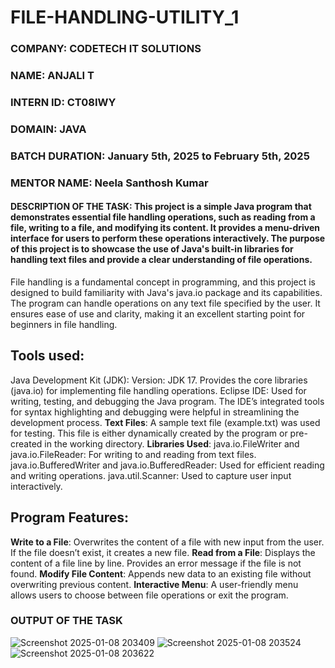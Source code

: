 # FILE-HANDLING-UTILITY_1
### **COMPANY**: CODETECH IT SOLUTIONS
### **NAME**: ANJALI T
### **INTERN ID**: CT08IWY       
### **DOMAIN**: JAVA
### **BATCH DURATION**: January 5th, 2025 to February 5th, 2025
### **MENTOR NAME**: Neela Santhosh Kumar
#### DESCRIPTION OF THE TASK: This project is a simple Java program that demonstrates essential file handling operations, such as reading from a file, writing to a file, and modifying its content. It provides a menu-driven interface for users to perform these operations interactively. The purpose of this project is to showcase the use of Java's built-in libraries for handling text files and provide a clear understanding of file operations.
File handling is a fundamental concept in programming, and this project is designed to build familiarity with Java's java.io package and its capabilities. The program can handle operations on any text file specified by the user. It ensures ease of use and clarity, making it an excellent starting point for beginners in file handling.
## **Tools used**:
Java Development Kit (JDK):
Version: JDK 17.
Provides the core libraries (java.io) for implementing file handling operations.
Eclipse IDE:
Used for writing, testing, and debugging the Java program.
The IDE’s integrated tools for syntax highlighting and debugging were helpful in streamlining the development process.
**Text Files**:
A sample text file (example.txt) was used for testing.
This file is either dynamically created by the program or pre-created in the working directory.
**Libraries Used**:
java.io.FileWriter and java.io.FileReader: For writing to and reading from text files.
java.io.BufferedWriter and java.io.BufferedReader: Used for efficient reading and writing operations.
java.util.Scanner: Used to capture user input interactively.
## **Program Features**:
**Write to a File**:
Overwrites the content of a file with new input from the user.
If the file doesn’t exist, it creates a new file.
**Read from a File**:
Displays the content of a file line by line.
Provides an error message if the file is not found.
**Modify File Content**:
Appends new data to an existing file without overwriting previous content.
**Interactive Menu**:
A user-friendly menu allows users to choose between file operations or exit the program.

### OUTPUT OF THE TASK 
![Screenshot 2025-01-08 203409](https://github.com/user-attachments/assets/5a9ca404-4e90-4735-a8a0-dbdbb66f2cf4)
![Screenshot 2025-01-08 203524](https://github.com/user-attachments/assets/dd43d642-bcc8-424d-b48a-7635a916db68)
![Screenshot 2025-01-08 203622](https://github.com/user-attachments/assets/8776232e-e40a-47cf-8f8c-460e334f3e21)

